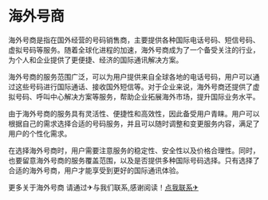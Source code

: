 # 海外号商

海外号商是指在国外经营的号码销售商，主要提供各种国际电话号码、短信号码、虚拟号码等服务。随着全球化进程的加速，海外号商成为了一个备受关注的行业，为个人和企业提供了更便捷、经济的国际通讯解决方案。

海外号商的服务范围广泛，可以为用户提供来自全球各地的电话号码，用户可以通过这些号码进行国际通话、接收国外短信等。对于企业来说，海外号商还提供了虚拟号码、呼叫中心解决方案等服务，帮助企业拓展海外市场，提升国际业务水平。

由于海外号商的服务具有灵活性、便捷性和高效性，因此备受用户青睐。用户可以根据自己的需求选择合适的号码服务，并且可以随时调整和变更服务内容，满足了用户的个性化需求。

在选择海外号商时，用户需要注意服务的稳定性、安全性以及价格合理性。同时，也要留意海外号商的服务覆盖范围，以及是否提供多种国际号码选择。只有选择了合适的海外号商，用户才能享受到更好的国际通讯体验。

更多关于海外号商 请通过✈与我们联系,感谢阅读！[点我联系✈](https://ad.G208.com)